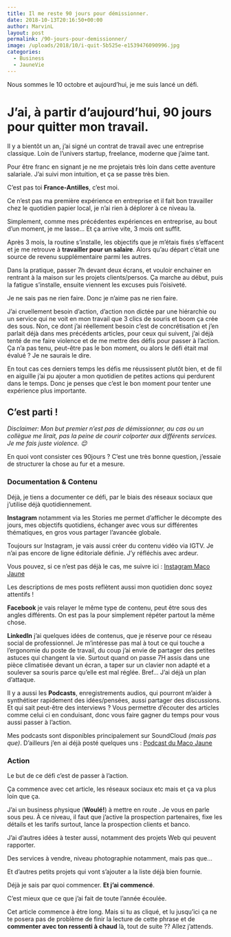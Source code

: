 ```yaml
---
title: Il me reste 90 jours pour démissionner.
date: 2018-10-13T20:16:50+00:00
author: MarvinL
layout: post
permalink: /90-jours-pour-demissionner/
image: /uploads/2018/10/i-quit-5b525e-e1539476090996.jpg
categories:
  - Business
  - JauneVie
---
```

Nous sommes le 10 octobre et aujourd&rsquo;hui, je me suis lancé un défi.

# J&rsquo;ai, à partir d&rsquo;aujourd&rsquo;hui, 90 jours pour quitter mon travail.

Il y a bientôt un an, j&rsquo;ai signé un contrat de travail avec une entreprise classique. Loin de l&rsquo;univers startup, freelance, moderne que j&rsquo;aime tant.
  
Pour être franc en signant je ne me projetais très loin dans cette aventure salariale. J&rsquo;ai suivi mon intuition, et ça se passe très bien.
  
C&rsquo;est pas toi **France-Antilles**, c&rsquo;est moi.
  
Ce n&rsquo;est pas ma première expérience en entreprise et il fait bon travailler chez le quotidien papier local, je n&rsquo;ai rien à déplorer à ce niveau la.
  
Simplement, comme mes précédentes expériences en entreprise, au bout d&rsquo;un moment, je me lasse… Et ça arrive vite, 3 mois ont suffit.

Après 3 mois, la routine s&rsquo;installe, les objectifs que je m&rsquo;étais fixés s&rsquo;effacent et je me retrouve à **travailler pour un salaire**. Alors qu&rsquo;au départ c&rsquo;était une source de revenu supplémentaire parmi les autres.
  
Dans la pratique, passer 7h devant deux écrans, et vouloir enchainer en rentrant à la maison sur les projets clients/persos. Ça marche au début, puis la fatigue s&rsquo;installe, ensuite viennent les excuses puis l&rsquo;oisiveté.

Je ne sais pas ne rien faire. Donc je n&rsquo;aime pas ne rien faire.

J&rsquo;ai cruellement besoin d&rsquo;action, d&rsquo;action non dictée par une hiérarchie ou un service qui ne voit en mon travail que 3 clics de souris et boom ça crée des sous. Non, ce dont j&rsquo;ai réellement besoin c&rsquo;est de concrétisation et j&rsquo;en parlait déjà dans mes précédents articles, pour ceux qui suivent, j&rsquo;ai déjà tenté de me faire violence et de me mettre des défis pour passer à l&rsquo;action. Ça n&rsquo;a pas tenu, peut-être pas le bon moment, ou alors le défi était mal évalué ? Je ne saurais le dire.

En tout cas ces derniers temps les défis me réussissent plutôt bien, et de fil en aiguille j&rsquo;ai pu ajouter a mon quotidien de petites actions qui perdurent dans le temps. Donc je penses que c&rsquo;est le bon moment pour tenter une expérience plus importante.

## C&rsquo;est parti !

_Disclaimer: Mon but premier n&rsquo;est pas de démissionner, au cas ou un collègue me lirait, pas la peine de courir colporter aux différents services. Je me fais juste violence. 😌_

En quoi vont consister ces 90jours ? C&rsquo;est une très bonne question, j&rsquo;essaie de structurer la chose au fur et a mesure.

### Documentation & Contenu

Déjà, je tiens a documenter ce défi, par le biais des réseaux sociaux que j&rsquo;utilise déjà quotidiennement.
  
**Instagram** notamment via les Stories me permet d&rsquo;afficher le décompte des jours, mes objectifs quotidiens, échanger avec vous sur différentes thématiques, en gros vous partager l&rsquo;avancée globale.
  
Toujours sur Instagram, je vais aussi créer du contenu vidéo via IGTV. Je n&rsquo;ai pas encore de ligne éditoriale définie. J&rsquo;y réfléchis avec ardeur.
  
Vous pouvez, si ce n&rsquo;est pas déjà le cas, me suivre ici : [Instagram Maco Jaune](https://instagram.com/macojaune)
  
Les descriptions de mes posts reflètent aussi mon quotidien donc soyez attentifs ! 

**Facebook** je vais relayer le même type de contenu, peut être sous des angles différents. On est pas la pour simplement répéter partout la même chose.

**LinkedIn** j&rsquo;ai quelques idées de contenus, que je réserve pour ce réseau social de professionnel. Je m&rsquo;intéresse pas mal à tout ce qui touche a l&rsquo;ergonomie du poste de travail, du coup j&rsquo;ai envie de partager des petites astuces qui changent la vie. Surtout quand on passe 7H assis dans une pièce climatisée devant un écran, a taper sur un clavier non adapté et a soulever sa souris parce qu&rsquo;elle est mal réglée. Bref… J&rsquo;ai déjà un plan d&rsquo;attaque.

Il y a aussi les **Podcasts**, enregistrements audios, qui pourront m&rsquo;aider à synthétiser rapidement des idées/pensées, aussi partager des discussions. Et qui sait peut-être des interviews ? Vous permettre d&rsquo;écouter des articles comme celui ci en conduisant, donc vous faire gagner du temps pour vous aussi passer à l&rsquo;action.
  
Mes podcasts sont disponibles principalement sur SoundCloud _(mais pas que)_. D&rsquo;ailleurs j&rsquo;en ai déjà posté quelques uns : [Podcast du Maco Jaune](https://soundcloud.com/maco-jaune)

### Action

Le but de ce défi c&rsquo;est de passer à l&rsquo;action.
  
Ça commence avec cet article, les réseaux sociaux etc mais et ça va plus loin que ça.
  
J&rsquo;ai un business physique (**Woulé!**) à mettre en route . Je vous en parle sous peu. À ce niveau, il faut que j&rsquo;active la prospection partenaires, fixe les détails et les tarifs surtout, lance la prospection clients et banco.
  
J&rsquo;ai d&rsquo;autres idées à tester aussi, notamment des projets Web qui peuvent rapporter.
  
Des services à vendre, niveau photographie notamment, mais pas que…
  
Et d&rsquo;autres petits projets qui vont s&rsquo;ajouter a la liste déjà bien fournie.
  
Déjà je sais par quoi commencer. **Et j&rsquo;ai commencé**.
  
C&rsquo;est mieux que ce que j&rsquo;ai fait de toute l&rsquo;année écoulée.

Cet article commence à être long. Mais si tu as cliqué, et lu jusqu&rsquo;ici ça ne te posera pas de problème de finir la lecture de cette phrase et de **commenter avec ton ressenti à chaud** là, tout de suite ?? Allez j&rsquo;attends.
